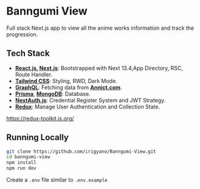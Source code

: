 # Banngumi View

Full stack Next.js app to view all the anime works information and track the progression.

## Tech Stack

- **[React.js](https://react.dev/), [Next.js](https://nextjs.org/)**: Bootstrapped with Next 13.4,App Directory, RSC, Route Handler.
- **[Tailwind CSS](https://tailwindcss.com)**: Styling, RWD, Dark Mode.
- **[GraphQL](https://graphql.org/)**: Fetching data from **[Annict.com](https://developers.annict.com/)**.
- **[Prisma](https://www.prisma.io/)**, **[MongoDB](https://www.mongodb.com/)**: Database.
- **[NextAuth.js](https://next-auth.js.org)**: Credential Register System and JWT Strategy.
- **[Redux](https://redux-toolkit.js.org/)**: Manage User Authentication and Collection State.

https://redux-toolkit.js.org/

## Running Locally

```bash
git clone https://github.com/irigyano/Banngumi-View.git
cd banngumi-view
npm install
npm run dev
```

Create a `.env` file similar to `.env.example`
